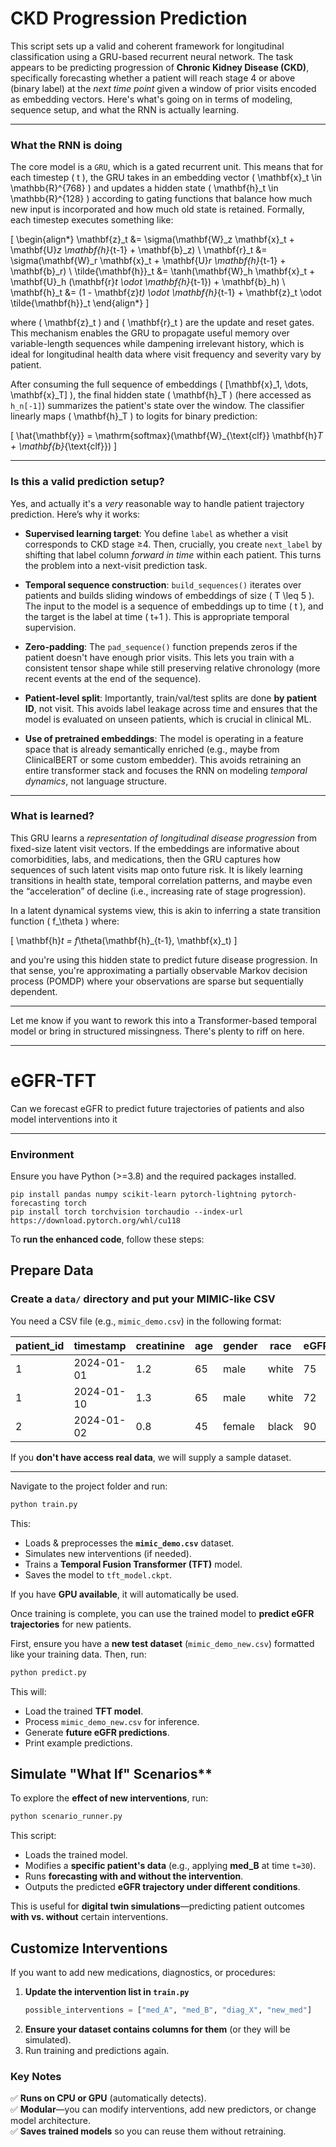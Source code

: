 # CKD Progression Prediction

This script sets up a valid and coherent framework for longitudinal classification using a GRU-based recurrent neural network. The task appears to be predicting progression of **Chronic Kidney Disease (CKD)**, specifically forecasting whether a patient will reach stage 4 or above (binary label) at the *next time point* given a window of prior visits encoded as embedding vectors. Here's what's going on in terms of modeling, sequence setup, and what the RNN is actually learning.

---

### **What the RNN is doing**

The core model is a `GRU`, which is a gated recurrent unit. This means that for each timestep \( t \), the GRU takes in an embedding vector \( \mathbf{x}_t \in \mathbb{R}^{768} \) and updates a hidden state \( \mathbf{h}_t \in \mathbb{R}^{128} \) according to gating functions that balance how much new input is incorporated and how much old state is retained. Formally, each timestep executes something like:

\[
\begin{align*}
\mathbf{z}_t &= \sigma(\mathbf{W}_z \mathbf{x}_t + \mathbf{U}_z \mathbf{h}_{t-1} + \mathbf{b}_z) \\
\mathbf{r}_t &= \sigma(\mathbf{W}_r \mathbf{x}_t + \mathbf{U}_r \mathbf{h}_{t-1} + \mathbf{b}_r) \\
\tilde{\mathbf{h}}_t &= \tanh(\mathbf{W}_h \mathbf{x}_t + \mathbf{U}_h (\mathbf{r}_t \odot \mathbf{h}_{t-1}) + \mathbf{b}_h) \\
\mathbf{h}_t &= (1 - \mathbf{z}_t) \odot \mathbf{h}_{t-1} + \mathbf{z}_t \odot \tilde{\mathbf{h}}_t
\end{align*}
\]

where \( \mathbf{z}_t \) and \( \mathbf{r}_t \) are the update and reset gates. This mechanism enables the GRU to propagate useful memory over variable-length sequences while dampening irrelevant history, which is ideal for longitudinal health data where visit frequency and severity vary by patient.

After consuming the full sequence of embeddings \( [\mathbf{x}_1, \dots, \mathbf{x}_T] \), the final hidden state \( \mathbf{h}_T \) (here accessed as `h_n[-1]`) summarizes the patient's state over the window. The classifier linearly maps \( \mathbf{h}_T \) to logits for binary prediction:

\[
\hat{\mathbf{y}} = \mathrm{softmax}(\mathbf{W}_{\text{clf}} \mathbf{h}_T + \mathbf{b}_{\text{clf}})
\]

---

### **Is this a valid prediction setup?**

Yes, and actually it's a *very* reasonable way to handle patient trajectory prediction. Here’s why it works:

- **Supervised learning target**: You define `label` as whether a visit corresponds to CKD stage ≥4. Then, crucially, you create `next_label` by shifting that label column *forward in time* within each patient. This turns the problem into a next-visit prediction task.
  
- **Temporal sequence construction**: `build_sequences()` iterates over patients and builds sliding windows of embeddings of size \( T \leq 5 \). The input to the model is a sequence of embeddings up to time \( t \), and the target is the label at time \( t+1 \). This is appropriate temporal supervision.

- **Zero-padding**: The `pad_sequence()` function prepends zeros if the patient doesn't have enough prior visits. This lets you train with a consistent tensor shape while still preserving relative chronology (more recent events at the end of the sequence).

- **Patient-level split**: Importantly, train/val/test splits are done **by patient ID**, not visit. This avoids label leakage across time and ensures that the model is evaluated on unseen patients, which is crucial in clinical ML.

- **Use of pretrained embeddings**: The model is operating in a feature space that is already semantically enriched (e.g., maybe from ClinicalBERT or some custom embedder). This avoids retraining an entire transformer stack and focuses the RNN on modeling *temporal dynamics*, not language structure.

---

### **What is learned?**

This GRU learns a *representation of longitudinal disease progression* from fixed-size latent visit vectors. If the embeddings are informative about comorbidities, labs, and medications, then the GRU captures how sequences of such latent visits map onto future risk. It is likely learning transitions in health state, temporal correlation patterns, and maybe even the “acceleration” of decline (i.e., increasing rate of stage progression).

In a latent dynamical systems view, this is akin to inferring a state transition function \( f_\theta \) where:

\[
\mathbf{h}_t = f_\theta(\mathbf{h}_{t-1}, \mathbf{x}_t)
\]

and you're using this hidden state to predict future disease progression. In that sense, you're approximating a partially observable Markov decision process (POMDP) where your observations are sparse but sequentially dependent.

---

Let me know if you want to rework this into a Transformer-based temporal model or bring in structured missingness. There's plenty to riff on here.

---
# eGFR-TFT
Can we forecast eGFR to predict future trajectories of patients and also model interventions into it

---
### Environment
Ensure you have Python (>=3.8) and the required packages installed.
```
pip install pandas numpy scikit-learn pytorch-lightning pytorch-forecasting torch
pip install torch torchvision torchaudio --index-url https://download.pytorch.org/whl/cu118
```

To **run the enhanced code**, follow these steps:

##  **Prepare Data**
### **Create a `data/` directory and put your MIMIC-like CSV**
You need a CSV file (e.g., `mimic_demo.csv`) in the following format:

| patient_id | timestamp  | creatinine | age | gender | race  | eGFR | intervention_X | intervention_Y |
|------------|------------|------------|----|------|------|------|---------------|---------------|
| 1          | 2024-01-01 | 1.2        | 65 | male | white | 75   | 0             | 1             |
| 1          | 2024-01-10 | 1.3        | 65 | male | white | 72   | 1             | 0             |
| 2          | 2024-01-02 | 0.8        | 45 | female | black | 90 | 0             | 0             |

If you **don't have access real data**, we will supply a sample dataset.

---
Navigate to the project folder and run:

```bash
python train.py
```

This:
- Loads & preprocesses the **`mimic_demo.csv`** dataset.
- Simulates new interventions (if needed).
- Trains a **Temporal Fusion Transformer (TFT)** model.
- Saves the model to `tft_model.ckpt`.

If you have **GPU available**, it will automatically be used.

Once training is complete, you can use the trained model to **predict eGFR trajectories** for new patients.

First, ensure you have a **new test dataset** (`mimic_demo_new.csv`) formatted like your training data. Then, run:

```bash
python predict.py
```

This will:
- Load the trained **TFT model**.
- Process `mimic_demo_new.csv` for inference.
- Generate **future eGFR predictions**.
- Print example predictions.

## Simulate "What If" Scenarios**
To explore the **effect of new interventions**, run:

```bash
python scenario_runner.py
```

This script:
- Loads the trained model.
- Modifies a **specific patient's data** (e.g., applying **med_B** at time `t=30`).
- Runs **forecasting with and without the intervention**.
- Outputs the predicted **eGFR trajectory under different conditions**.

This is useful for **digital twin simulations**—predicting patient outcomes **with vs. without** certain interventions.

## **Customize Interventions**
If you want to add new medications, diagnostics, or procedures:
1. **Update the intervention list in `train.py`**
   ```python
   possible_interventions = ["med_A", "med_B", "diag_X", "new_med"]
   ```
2. **Ensure your dataset contains columns for them** (or they will be simulated).
3. Run training and predictions again.

### **Key Notes**
✅ **Runs on CPU or GPU** (automatically detects).  
✅ **Modular**—you can modify interventions, add new predictors, or change model architecture.  
✅ **Saves trained models** so you can reuse them without retraining.

